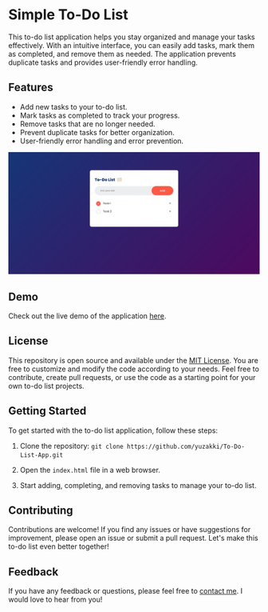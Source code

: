 # Simple To-Do List

This to-do list application helps you stay organized and manage your tasks effectively. With an intuitive interface, you can easily add tasks, mark them as completed, and remove them as needed. The application prevents duplicate tasks and provides user-friendly error handling.

## Features

- Add new tasks to your to-do list.
- Mark tasks as completed to track your progress.
- Remove tasks that are no longer needed.
- Prevent duplicate tasks for better organization.
- User-friendly error handling and error prevention.

![Screenshot](./design/screenshot.jpeg)

## Demo

Check out the live demo of the application [here](https://adorable-tarsier-e7205f.netlify.app).

## License

This repository is open source and available under the [MIT License](LICENSE). You are free to customize and modify the code according to your needs. Feel free to contribute, create pull requests, or use the code as a starting point for your own to-do list projects.

## Getting Started

To get started with the to-do list application, follow these steps:

1. Clone the repository: `git clone https://github.com/yuzakki/To-Do-List-App.git`

2. Open the `index.html` file in a web browser.

3. Start adding, completing, and removing tasks to manage your to-do list.

## Contributing

Contributions are welcome! If you find any issues or have suggestions for improvement, please open an issue or submit a pull request. Let's make this to-do list even better together!

## Feedback

If you have any feedback or questions, please feel free to [contact me](mailto:itsmehaassaann@gmail.com). I would love to hear from you!
